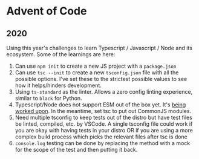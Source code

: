 # Advent of Code

## 2020

Using this year's challenges to learn Typescript / Javascript / Node and its ecosystem.
Some of the learnings are here:

1. Can use `npm init` to create a new JS project with a `package.json`
2. Can use `tsc --init` to create a new `tsconfig.json` file with all the possible options.
   I've set these to the strictest possible values to see how it helps/hinders development.
3. Using `ts-standard` as the linter. Allows a zero config linting experience, similar to `black` for Python.
4. Typescript/Node does not support ESM out of the box yet. It's [being worked upon](https://github.com/TypeStrong/ts-node/issues/1007). In the meantime, set tsc to put out CommonJS modules.
5. Need multiple tsconfig to keep tests out of the distro but have test files be linted, compiled, etc. by VSCode.
   A single tsconfig file could work if you are okay with having tests in your distro OR
   if you are using a more complex build process which picks the relevant files after tsc is done
6. `console.log` testing can be done by replacing the method with a mock for the scope of the test and then putting it back.
